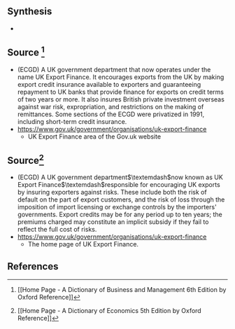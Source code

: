 ## Synthesis
- 
## Source [^1]
- (ECGD) A UK government department that now operates under the name UK Export Finance. It encourages exports from the UK by making export credit insurance available to exporters and guaranteeing repayment to UK banks that provide finance for exports on credit terms of two years or more. It also insures British private investment overseas against war risk, expropriation, and restrictions on the making of remittances. Some sections of the ECGD were privatized in 1991, including short-term credit insurance.
- https://www.gov.uk/government/organisations/uk-export-finance
	- UK Export Finance area of the Gov.uk website
## Source[^2]
- (ECGD) A UK government department$\textemdash$now known as UK Export Finance$\textemdash$responsible for encouraging UK exports by insuring exporters against risks. These include both the risk of default on the part of export customers, and the risk of loss through the imposition of import licensing or exchange controls by the importers' governments. Export credits may be for any period up to ten years; the premiums charged may constitute an implicit subsidy if they fail to reflect the full cost of risks.
- https://www.gov.uk/government/organisations/uk-export-finance 
	- The home page of UK Export Finance.
## References

[^1]: [[Home Page - A Dictionary of Business and Management 6th Edition by Oxford Reference]]
[^2]: [[Home Page - A Dictionary of Economics 5th Edition by Oxford Reference]]